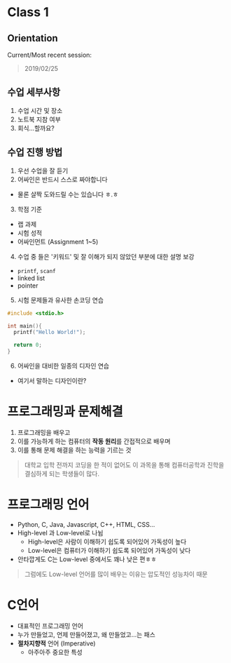 # Class 1
## Orientation

Current/Most recent session:
> 2019/02/25

## 수업 세부사항

1. 수업 시간 및 장소
2. 노트북 지참 여부
3. 회식...할까요?

## 수업 진행 방법

1. 우선 수업을 잘 듣기
2. 어싸인은 반드시 스스로 짜야합니다
* 물론 살짝 도와드릴 수는 있습니다 ㅎ.ㅎ
3. 학점 기준
* 랩 과제
* 시험 성적
* 어싸인먼트 (Assignment 1~5)
4. 수업 중 들은 '키워드' 및 잘 이해가 되지 않았던 부분에 대한 설명 보강
* `printf`, `scanf`
* linked list
* pointer

5. 시험 문제들과 유사한 손코딩 연습

```c
#include <stdio.h>

int main(){
  printf("Hello World!");

  return 0;
}
```

6. 어싸인을 대비한 일종의 디자인 연습
* 여기서 말하는 디자인이란?

# 프로그래밍과 문제해결

1. 프로그래밍을 배우고
2. 이를 가능하게 하는 컴퓨터의 **작동 원리**를 간접적으로 배우며
3. 이를 통해 문제 해결을 하는 능력을 기르는 것

> 대학교 입학 전까지 코딩을 한 적이 없어도 이 과목을 통해 컴퓨터공학과 진학을 결심하게 되는 학생들이 많다.

# 프로그래밍 언어
* Python, C, Java, Javascript, C++, HTML, CSS...
* High-level 과 Low-level로 나뉨
  * High-level은 사람이 이해하기 쉽도록 되어있어 가독성이 높다
  * Low-level은 컴퓨터가 이해하기 쉽도록 되어있어 가독성이 낮다
* 안타깝게도 C는 Low-level 중에서도 꽤나 낮은 편ㅎㅎ

> 그럼에도 Low-level 언어를 많이 배우는 이유는 압도적인 성능차이 때문

# C언어
* 대표적인 프로그래밍 언어
* 누가 만들었고, 언제 만들어졌고, 왜 만들었고...는 패스
* **절차지향적** 언어 (Imperative)
  * 아주아주 중요한 특성
